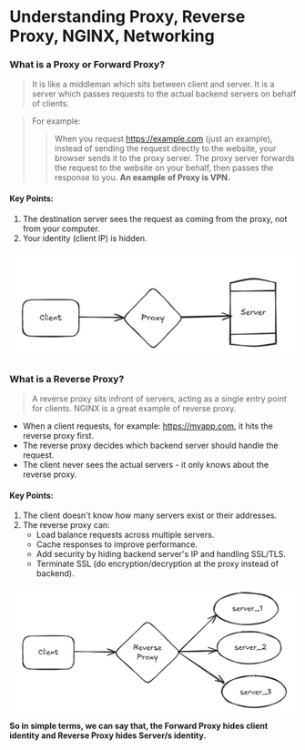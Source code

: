 # Understanding Proxy, Reverse Proxy, NGINX, Networking

### What is a Proxy or Forward Proxy?
> It is like a middleman which sits between client and server. It is a server which passes requests to the actual backend servers on behalf of clients.

> For example:
>> When you request https://example.com (just an example), instead of sending the request directly to the website, your browser sends it to the proxy server.
>> The proxy server forwards the request to the website on your behalf, then passes the response to you. 
>> **An example of Proxy is VPN.**

#### Key Points:
1. The destination server sees the request as coming from the proxy, not from your computer.
2. Your identity (client IP) is hidden.

![Forward Proxy](forward_proxy.png)

### What is a Reverse Proxy?
> A reverse proxy sits infront of servers, acting as a single entry point for clients. NGINX is a great example of reverse proxy.
* When a client requests, for example: https://myapp.com, it hits the reverse proxy first.
* The reverse proxy decides which backend server should handle the request.
* The client never sees the actual servers - it only knows about the reverse proxy.

#### Key Points:
1. The client doesn't know how many servers exist or their addresses.
2. The reverse proxy can:
    * Load balance requests across multiple servers.
    * Cache responses to improve performance.
    * Add security by hiding backend server's IP and handling SSL/TLS.
    * Terminate SSL (do encryption/decryption at the proxy instead of backend).

![alt text](reverse_proxy.png)

**So in simple terms, we can say that, the Forward Proxy hides client identity and Reverse Proxy hides Server/s identity.**

